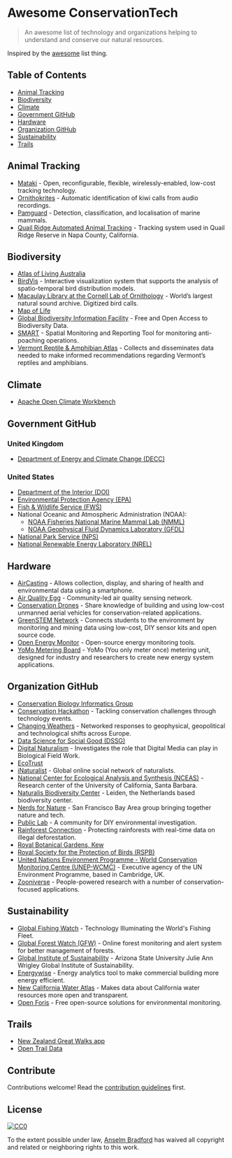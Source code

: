 # Awesome ConservationTech

> An awesome list of technology and organizations helping to understand and conserve our natural resources.

Inspired by the [awesome](https://github.com/sindresorhus/awesome) list thing.

## Table of Contents

- [Animal Tracking](#animal-tracking)
- [Biodiversity](#biodiversity)
- [Climate](#climate)
- [Government GitHub](#government-github)
- [Hardware](#hardware)
- [Organization GitHub](#organization-github)
- [Sustainability](#sustainability)
- [Trails](#trails)

## Animal Tracking
- [Mataki](http://mataki.org/) - Open, reconfigurable, flexible, wirelessly-enabled, low-cost tracking technology.
- [Ornithokrites](https://github.com/tracek/Ornithokrites) - Automatic identification of kiwi calls from audio recordings.
- [Pamguard](http://sourceforge.net/projects/pamguard/) - Detection, classification, and localisation of marine mammals.
- [Quail Ridge Automated Animal Tracking](https://github.com/QRAAT/QRAAT) - Tracking system used in Quail Ridge Reserve in Napa County, California.

## Biodiversity
- [Atlas of Living Australia](https://github.com/AtlasOfLivingAustralia/)
- [BirdVis](https://github.com/ViDA-NYU/birdvis) - Interactive visualization system that supports the analysis of spatio-temporal bird distribution models.
- [Macaulay Library at the Cornell Lab of Ornithology](https://github.com/MacaulayLibrary) - World’s largest natural sound archive. Digitized bird calls.
- [Map of Life](https://github.com/MapOfLife)
- [Global Biodiversity Information Facility](https://github.com/gbif) - Free and Open Access to Biodiversity Data.
- [SMART](https://www.assembla.com/spaces/smart-cs/) - Spatial Monitoring and Reporting Tool for monitoring anti-poaching operations.
- [Vermont Reptile & Amphibian Atlas](http://vtherpatlas.org/) - Collects and disseminates data needed to make informed recommendations regarding Vermont’s reptiles and amphibians.

## Climate
- [Apache Open Climate Workbench](https://github.com/apache/climate)

## Government GitHub
### United Kingdom
- [Department of Energy and Climate Change (DECC)](https://github.com/decc)

### United States
- [Department of the Interior (DOI)](https://github.com/usinterior)
- [Environmental Protection Agency (EPA)](https://github.com/usepa)
- [Fish & Wildlife Service (FWS)](https://github.com/USFWS)
- National Oceanic and Atmospheric Administration (NOAA):
  - [NOAA Fisheries National Marine Mammal Lab (NMML)](https://github.com/NMML)
  - [NOAA Geophysical Fluid Dynamics Laboratory (GFDL)](https://github.com/noaa-gfdl)
- [National Park Service (NPS)](https://github.com/nationalparkservice)
- [National Renewable Energy Laboratory (NREL)](https://github.com/NREL)

## Hardware
- [AirCasting](http://aircasting.org) - Allows collection, display, and sharing of health and environmental data using a smartphone.
- [Air Quality Egg](http://airqualityegg.com) - Community-led air quality sensing network.
- [Conservation Drones](http://conservationdrones.org) - Share knowledge of building and using low-cost unmanned aerial vehicles for conservation-related applications.
- [GreenSTEM Network](https://github.com/GreenSTEM-Network) - Connects students to the environment by monitoring and mining data using low-cost, DIY sensor kits and open source code.
- [Open Energy Monitor](https://github.com/openenergymonitor) - Open-source energy monitoring tools.
- [YoMo Metering Board](http://yomo.sourceforge.net/) - YoMo (You only meter once) metering unit, designed for industry and researchers to create new energy system applications.

## Organization GitHub
- [Conservation Biology Informatics Group](https://github.com/cbig)
- [Conservation Hackathon](https://github.com/ConsHack) - Tackling conservation challenges through technology events.
- [Changing Weathers](http://www.changingweathers.net/en/episodes) - Networked responses to geophysical, geopolitical and technological shifts across Europe.
- [Data Science for Social Good (DSSG)](https://github.com/dssg)
- [Digital Naturalism](http://www.digitalnaturalism.org) - Investigates the role that Digital Media can play in Biological Field Work.
- [EcoTrust](https://github.com/Ecotrust)
- [iNaturalist](https://github.com/inaturalist/) - Global online social network of naturalists.
- [National Center for Ecological Analysis and Synthesis (NCEAS)](https://github.com/nceas) - Research center of the University of California, Santa Barbara.
- [Naturalis Biodiversity Center](https://github.com/naturalis) - Leiden, the Netherlands based biodiversity center.
- [Nerds for Nature](https://github.com/nerdsfornature) - San Francisco Bay Area group bringing together nature and tech.
- [Public Lab](https://github.com/publiclab) - A community for DIY environmental investigation.
- [Rainforest Connection](https://github.com/rfcx) - Protecting rainforests with real-time data on illegal deforestation.
- [Royal Botanical Gardens, Kew](https://github.com/RBGKew)
- [Royal Society for the Protection of Birds (RSPB)](https://github.com/RSPB)
- [United Nations Environment Programme - World Conservation Monitoring Centre (UNEP-WCMC)](https://github.com/unepwcmc) - Executive agency of the UN Environment Programme, based in Cambridge, UK.
- [Zooniverse](https://github.com/zooniverse) - People-powered research with a number of conservation-focused applications.

## Sustainability
- [Global Fishing Watch](https://github.com/GlobalFishingWatch) - Technology Illuminating the World's Fishing Fleet.
- [Global Forest Watch (GFW)](https://github.com/Vizzuality/gfw) -  Online forest monitoring and alert system for better management of forests.
- [Global Institute of Sustainability](https://github.com/gios-asu) - Arizona State University Julie Ann Wrigley Global Institute of Sustainability.
- [Energywise](https://github.com/dssg/energywise) - Energy analytics tool to make commercial building more energy efficient.
- [New California Water Atlas](https://github.com/NewCaliforniaWaterAtlas) - Makes data about California water resources more open and transparent.
- [Open Foris](https://github.com/openforis) - Free open-source solutions for environmental monitoring.

## Trails
- [New Zealand Great Walks app](https://github.com/greatwalks)
- [Open Trail Data](https://github.com/opentraildata)


## Contribute

Contributions welcome! Read the [contribution guidelines](contributing.md) first.


## License

[![CC0](http://i.creativecommons.org/p/zero/1.0/88x31.png)](http://creativecommons.org/publicdomain/zero/1.0/)

To the extent possible under law, [Anselm Bradford](http://twitter.com/anselmbradford) has waived all copyright and related or neighboring rights to this work.
